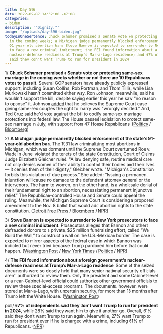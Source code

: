 ```yaml
---
title: Day 596
date: 2022-09-07 14:32:00 -07:00
categories:
- biden
description: '"Dignity."'
image: "/uploads/day-596-biden.jpg"
todayInOneSentence: Chuck Schumer promised a Senate vote on protecting same-sex marriage
  in the coming weeks; a Michigan judge permanently blocked enforcement of the state's
  91-year-old abortion ban; Steve Bannon is expected to surrender to New York prosecutors
  to face a new criminal indictment; the FBI found information about a foreign government’s
  nuclear-defense readiness at Trump’s Mar-a-Lago residence; and 67% of independents
  said they don't want Trump to run for president in 2024.
---
```


1/ **Chuck Schumer promised a Senate vote on protecting same-sex marriage in the coming weeks whether or not there are 10 Republicans votes to pass it**. Several GOP senators have already publicly expressed support, including Susan Collins, Rob Portman, and Thom Tillis, while Lisa Murkowski hasn't committed either way. Ron Johnson, meanwhile, said he wouldn't support the bill, despite saying earlier this year he saw “no reason to oppose” it. Johnson [added](https://www.jsonline.com/story/news/politics/2022/09/07/senator-ron-johnson-says-he-wont-back-respect-for-marriage-act-bill-current-form/8007007001/) that he believes the Supreme Court case giving same-sex couples the right to marry was "wrongly decided." And, Ted Cruz [said](https://www.texastribune.org/2022/09/06/ted-cruz-gay-marriage-bill/) he'd vote against the bill to codify same-sex marriage protections into federal law. The House passed legislation to protect same-sex marriage in July, with support from 47 House Republicans. ([Politico](https://www.politico.com/news/2022/09/07/schumer-announces-same-sex-marriage-vote-00055243) / [Bloomberg](https://www.bloomberg.com/news/articles/2022-09-07/schumer-vows-vote-on-marriage-equality-bill-in-coming-weeks?srnd=premium&sref=MIBMEEoj))

2/ **A Michigan judge permanently blocked enforcement of the state's 91-year-old abortion ban**. The 1931 law criminalizing most abortions in Michigan, which was dormant until the Supreme Court overturned Roe v. Wade in June, violated the tenets of the state Constitution, Court of Claims Judge Elizabeth Gleicher ruled. "A law denying safe, routine medical care not only denies women of their ability to control their bodies and their lives — it denies them of their dignity," Gleicher wrote. "Michigan's Constitution forbids this violation of due process." She added: “Issuing a permanent injunction will cause no damage to the defendant attorney general or the intervenors. The harm to women, on the other hand, is a wholesale denial of their fundamental right to an abortion, necessitating permanent injunctive relief.” The Republican-controlled House and Senate could appeal the ruling. Meanwhile, the Michigan Supreme Court is considering a proposed amendment to the Nov. 8 ballot that would add abortion rights to the state constitution. ([Detroit Free Press](https://www.freep.com/story/news/politics/2022/09/07/michigan-abortion-law-1931-ruled-unconstitutional/65872882007/) / [Bloomberg](https://www.bloomberg.com/news/articles/2022-09-07/michigan-1931-abortion-ban-is-permanently-blocked-by-state-judge?srnd=premium-canada&sref=MIBMEEoj) / [NPR](https://www.npr.org/2022/09/07/1121600908/michigan-abortion-law-struck-down))

3/ **Steve Bannon is expected to surrender to New York prosecutors to face a new criminal indictment**. Prosecutors alleged that Bannon and others defrauded donors to a private, $25 million fundraising effort, called “We Build the Wall,” to construct a wall on the U.S.-Mexican border. The case is expected to mirror aspects of the federal case in which Bannon was indicted but never tried because Trump pardoned him before that could happen. ([Washington Post](https://www.washingtonpost.com/national-security/2022/09/06/bannon-border-wall-indictment/) / [New York Times](https://www.nytimes.com/2022/09/07/nyregion/bannon-surrender-sealed-indictment.html) / [Politico](https://www.politico.com/news/2022/09/07/steve-bannon-criminal-charge-new-york-00055146) / [NPR](https://www.npr.org/2022/09/07/1121447226/steve-bannon-fraud-charges))

4/ **The FBI found information about a foreign government’s nuclear-defense readiness at Trump’s Mar-a-Lago residence**. Some of the seized documents were so closely held that many senior national security officials aren't authorized to review them. Only the president and some Cabinet-level or a near-Cabinet-level official could authorize other government officials to review these special-access programs. The documents, however, were stored at Mar-a-Lago, with uncertain security, for more than 18 months after Trump left the White House. ([Washington Post](https://www.washingtonpost.com/national-security/2022/09/06/trump-nuclear-documents/))

poll/ **67% of independents said they don't want Trump to run for president in 2024**, while 28% said they want him to give it another go. Overall, 61% said they don't want Trump to run again. Meanwhile, 27% want Trump to run for president even if he is charged with a crime, including 61% of Republicans. ([NPR](https://www.npr.org/2022/09/07/1121307491/poll-trump-fbi-search-run-2024))